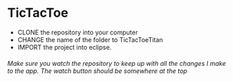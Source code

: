 TicTacToe
=========

-	CLONE the repository into your computer
-	CHANGE the name of the folder to TicTacToeTitan
-	IMPORT the project into eclipse.

###### Make sure you watch the repository to keep up with all the changes I make to the app. The watch button should be somewhere at the top
